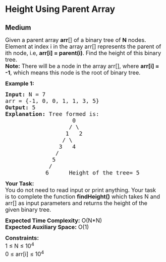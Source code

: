 # Height Using Parent Array
## Medium 
<div class="problem-statement" style="user-select: auto;">
                <p style="user-select: auto;"></p><p style="user-select: auto;"><span style="font-size: 18px; user-select: auto;">Given a parent array <strong style="user-select: auto;">arr</strong>[] of a binary tree of <strong style="user-select: auto;">N</strong> nodes. Element at index i in the array arr[] represents the parent of ith node, i.e,&nbsp;<strong style="user-select: auto;">arr[i] = parent(i)</strong>. Find the height of this binary tree.</span><br style="user-select: auto;">
<span style="font-size: 18px; user-select: auto;"><strong style="user-select: auto;">Note:</strong> There will be a node in the array arr[], where <strong style="user-select: auto;">arr[i] = -1</strong>, which means this node is the root of binary tree.</span></p>

<p style="user-select: auto;"><strong style="user-select: auto;"><span style="font-size: 18px; user-select: auto;">Example 1:</span></strong></p>

<pre style="user-select: auto;"><span style="font-size: 18px; user-select: auto;"><strong style="user-select: auto;">Input:</strong> N = 7
arr = {-1, 0, 0, 1, 1, 3, 5}
<strong style="user-select: auto;">Output:</strong> 5
<strong style="user-select: auto;">Explanation:</strong> Tree formed is:
                    0
                   / \
                  1   2
                 / \
                3   4
               /
              5
             /
            6      Height of the tree= 5</span></pre>

<p style="user-select: auto;"><span style="font-size: 18px; user-select: auto;"><strong style="user-select: auto;">Your Task:</strong><br style="user-select: auto;">
You do not need to read input or print anything. Your task is to complete the function <strong style="user-select: auto;">findHeight()</strong> which takes N and arr[] as input parameters and returns the height of the given binary tree.</span></p>

<p style="user-select: auto;"><span style="font-size: 18px; user-select: auto;"><strong style="user-select: auto;">Expected Time Complexity:</strong> O(N*N)<br style="user-select: auto;">
<strong style="user-select: auto;">Expected Auxiliary Space:</strong> O(1)</span></p>

<p style="user-select: auto;"><span style="font-size: 18px; user-select: auto;"><strong style="user-select: auto;">Constraints:</strong><br style="user-select: auto;">
1 ≤ N ≤ 10<sup style="user-select: auto;">4</sup><br style="user-select: auto;">
0 ≤ arr[i] ≤ 10<sup style="user-select: auto;">4</sup>&nbsp; &nbsp;</span></p>
 <p style="user-select: auto;"></p>
            </div>